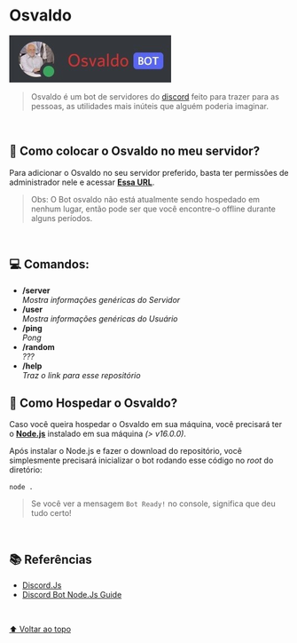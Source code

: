 # Osvaldo

<img src="https://github.com/thiagowaib/osvaldo/blob/main/github/osvaldo-bot.jpg" alt="Bot Osvaldo">

> Osvaldo é um bot de servidores do [discord](https://discord.com "discord") feito para trazer para as pessoas, as utilidades mais inúteis que alguém poderia imaginar.

<br>

## 🤖 Como colocar o Osvaldo no meu servidor?

Para adicionar o Osvaldo no seu servidor preferido, basta ter permissões de administrador nele e acessar **[Essa URL](https://discord.com/api/oauth2/authorize?client_id=902586917927944223&permissions=3202048&scope=bot%20applications.commands "Essa URL")**.

> Obs: O Bot osvaldo não está atualmente sendo hospedado em nenhum lugar, então pode ser que você encontre-o offline durante alguns períodos.

<br>

## 💻 Comandos:

* **/server** <br>
*Mostra informações genéricas do Servidor*
* **/user** <br>
*Mostra informações genéricas do Usuário*
* **/ping** <br>
*Pong*
* **/random** <br>
*???*
* **/help** <br>
*Traz o link para esse repositório*

## 🚀 Como Hospedar o Osvaldo?

Caso você queira hospedar o Osvaldo em sua máquina, você precisará ter o **[Node.js](https://nodejs.org/en/ "Node.js")** instalado em sua máquina *(> v16.0.0)*.

Após instalar o Node.js e fazer o download do repositório, você simplesmente precisará inicializar o bot rodando esse código no *root* do diretório:

    node .

> Se você ver a mensagem `Bot Ready!` no console, significa que deu tudo certo!

<br>

## 📚 Referências

- [Discord.Js](https://discord.js.org/#/ "Discord.Js")
- [Discord Bot Node.Js Guide](https://discordjs.guide/#before-you-begin "Discord Bot Node.Js Guide")

<br>

[⬆ Voltar ao topo](#osvaldo)<br>